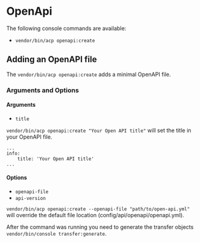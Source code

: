 # OpenApi

The following console commands are available:

- `vendor/bin/acp openapi:create`

## Adding an OpenAPI file

The `vendor/bin/acp openapi:create` adds a minimal OpenAPI file.

### Arguments and Options

#### Arguments

- `title`

`vendor/bin/acp openapi:create "Your Open API title"` will set the title in your OpenAPI file.

```
...
info:
    title: 'Your Open API title'
...
```

#### Options

- `openapi-file`
- `api-version`

`vendor/bin/acp openapi:create --openapi-file "path/to/open-api.yml"` will override the default file location (config/api/openapi/openapi.yml).


After the command was running you need to generate the transfer objects `vendor/bin/console transfer:generate`.
